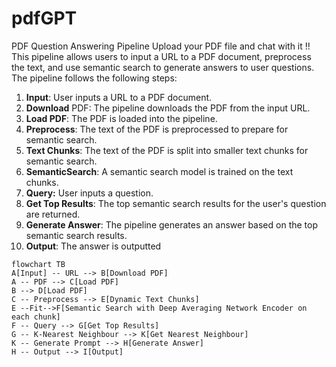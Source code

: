 # pdfGPT

PDF Question Answering Pipeline
Upload your PDF file and chat with it !! 
This pipeline allows users to input a URL to a PDF document, preprocess the text, and use semantic search to generate answers to user questions. The pipeline follows the following steps:

1. **Input**: User inputs a URL to a PDF document.
2. **Download** PDF: The pipeline downloads the PDF from the input URL.
3. **Load PDF**: The PDF is loaded into the pipeline.
4. **Preprocess**: The text of the PDF is preprocessed to prepare for semantic search.
5. **Text Chunks**: The text of the PDF is split into smaller text chunks for semantic search.
6. **SemanticSearch**: A semantic search model is trained on the text chunks.
7. **Query:** User inputs a question.
8. **Get Top Results**: The top semantic search results for the user's question are returned.
9. **Generate Answer**: The pipeline generates an answer based on the top semantic search results.
10. **Output**: The answer is outputted

```mermaid
flowchart TB
A[Input] -- URL --> B[Download PDF]
A -- PDF --> C[Load PDF]
B --> D[Load PDF]
C -- Preprocess --> E[Dynamic Text Chunks]
E --Fit-->F[Semantic Search with Deep Averaging Network Encoder on each chunk]
F -- Query --> G[Get Top Results]
G -- K-Nearest Neighbour --> K[Get Nearest Neighbour]
K -- Generate Prompt --> H[Generate Answer]
H -- Output --> I[Output]
